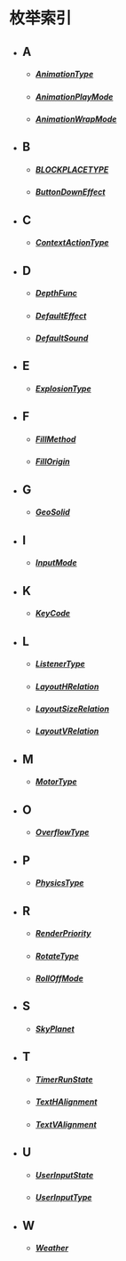 # 枚举索引

- ## A
    - ##### [AnimationType](/Api/Enumerate/Animation/AnimationType.md)
    - ##### [AnimationPlayMode](/Api/Enumerate/Animation/AnimationPlayMode.md)
    - ##### [AnimationWrapMode](/Api/Enumerate/Animation/AnimationWrapMode.md)

- ## B
    - ##### [BLOCKPLACETYPE](/Api/Enumerate/UI/BlockPlaceType.md)
    - ##### [ButtonDownEffect](/Api/Enumerate/UI/ButtonDownEffect.md)

- ## C
    - ##### [ContextActionType](/Api/Enumerate/UserInput/ContextActionType.md)

- ## D
    - ##### [DepthFunc](/Api/Enumerate/UI/DepthFunc.md)
    - ##### [DefaultEffect](/Api/Enumerate/Effect/EnumDefaultEffect.md)
    - ##### [DefaultSound](/Api/Enumerate/Sound/EnumDefaultSound.md)

- ## E
    
    - ##### [ExplosionType](/Api/Enumerate/Effect/ExplosionType.md)

- ## F
    - ##### [FillMethod](/Api/Enumerate/UI/EnumFillMethod.md)
    - ##### [FillOrigin](/Api/Enumerate/UI/EnumFillOrigin.md)

- ## G
    - ##### [GeoSolid](/Api/Class/Build/SceneGeoSolid.md)

- ## I
    - ##### [InputMode](/Api/Enumerate/UI/InputMode.md)

- ## K
    - ##### [KeyCode](/Api/Enumerate/UserInput/KeyCode.md)

- ## L
    - ##### [ListenerType](/Api/Enumerate/Sound/EnumListenerType.md)
    - ##### [LayoutHRelation](/Api/Enumerate/UI/EnumLayoutHRelation.md)
    - ##### [LayoutSizeRelation](/Api/Enumerate/UI/EnumLayoutSizeRelation.md)
    - ##### [LayoutVRelation](/Api/Enumerate/UI/EnumLayoutVRelation.md)
    
- ## M
    - ##### [MotorType](/Api/Enumerate/Physics/MotorType.md)

- ## O
    - ##### [OverflowType](/Api/Enumerate/UI/OverflowType.md)

- ## P
    - ##### [PhysicsType](/Api/Enumerate/Physics/PhysicsType.md)

- ## R
    - ##### [RenderPriority](/Api/Enumerate/UI/RenderPriority.md)
    - ##### [RotateType](/Api/Enumerate/UI/RotateType.md)
    - ##### [RollOffMode](/Api/Enumerate/Sound/EnumRollOffMode.md)
- ## S
    - ##### [SkyPlanet](/Api/Enumerate/GamePlay/EnumSkyPlanet.md)

- ## T
    - ##### [TimerRunState](/Api/Enumerate/GamePlay/TimerRunState.md)
    - ##### [TextHAlignment](/Api/Enumerate/UI/TextHAlignment.md)
    - ##### [TextVAlignment](/Api/Enumerate/UI/TextVAlignment.md)

- ## U
    - ##### [UserInputState](/Api/Enumerate/UserInput/UserInputState.md)
    - ##### [UserInputType](/Api/Enumerate/UserInput/UserInputType.md)

- ## W
    - ##### [Weather](/Api/Enumerate/GamePlay/EnumWeather.md)